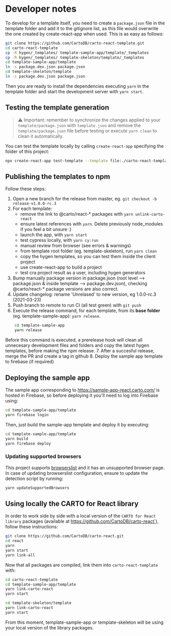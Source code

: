 
# Developer notes

To develop for a template itself, you need to create a `package.json` file in the template folder and add it to the gitignore list, as this file would overwrite the one created by create-react-app when used. This is as easy as follows:

```bash
git clone https://github.com/CartoDB/carto-react-template.git
cd carto-react-template
cp -R hygen/_templates/ template-sample-app/template/_templates
cp -R hygen/_templates/ template-skeleton/template/_templates
cd template-sample-app/template
ln -s package.dev.json package.json
cd template-skeleton/template
ln -s package.dev.json package.json
```

Then you are ready to install the dependencies executing `yarn` in the template folder and start the development server with `yarn start`.

## Testing the template generation

> ⚠️ Important: remember to synchronize the changes applied to your `template/package.json` with `template.json` and remove the `template/package.json` file before testing or execute `yarn clean` to clean it automatically.

You can test the template locally by calling `create-react-app` specifying the folder of this project:

```bash
npx create-react-app test-template --template file:./carto-react-template/template-sample-app
```

## Publishing the templates to npm

Follow these steps:

1. Open a new branch for the release from master, eg. `git checkout -b release-v1.0.0-rc.3`
2. For each template:
    - remove the link to @carto/react-* packages with `yarn unlink-carto-react` 
    - ensure latest references with `yarn`. Delete previously node_modules if you feel a bit unsure :)
    - launch the app, with `yarn start`
    - test cypress locally, with `yarn cy:run`
    - manual review from browser (see errors & warnings)
    - from template root folder (eg. template-skeleton), run `yarn clean`
    - copy the hygen templates, so you can test them inside the client project
    - use create-react-app to build a project
    - test cra project result as a user, including hygen generators
3. Bump manually package version in package.json (root level --> package.json & inside template --> package.dev.json), checking @carto/react-* package versions are also correct.
4. Update changelog: rename 'Unrelased' to new version, eg 1.0.0-rc.3 (2021-03-23)
5. Push branch to remote to run CI (all test green) with `git push`
6. Execute the release command, for each template, from its **base folder** (eg. template-sample-app): `yarn release`. 

```bash
    cd template-sample-app
    yarn release
```
Before this command is executed, a prerelease hook will clean all unnecesary development files and folders and copy the latest hygen templates, before making the npm release.
7. After a succesful release, merge the PR and create a tag in github
8. Deploy the sample app template to firebase (if required)




## Deploying the sample app

The sample app corresponding to https://sample-app-react.carto.com/ is hosted in Firebase, so before deploying it you'll need to log into Firebase using:

```bash
cd template-sample-app/template
yarn firebase login
```

Then, just build the sample-app template and deploy it by executing:

```bash
cd template-sample-app/template
yarn build
yarn firebase deploy
```

### Updating supported browsers

This project supports [browserslist](https://github.com/browserslist/browserslist) and it has an unsupported browser page. In case of updating browserslist configuration, ensure to update the detection script by running:

```bash
yarn updateSupportedBrowsers
```

## Using locally the CARTO for React library

In order to work side by side with a local version of the `CARTO for React library` packages (available at https://github.com/CartoDB/carto-react`), follow these instructions:

```bash
git clone https://github.com/CartoDB/carto-react.git
cd react
yarn
yarn start
yarn link-all
```

Now that all packages are compiled, link them into `carto-react-template` with:

```bash
cd carto-react-template
cd template-sample-app/template
yarn link-carto-react
yarn start

cd template-skeleton/template
yarn link-carto-react
yarn start
```

From this moment, template-sample-app or template-skeleton will be using your local version of the library packages.
